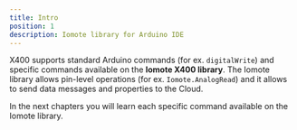 ```yaml
---
title: Intro
position: 1
description: Iomote library for Arduino IDE
---
```


X400 supports standard Arduino commands (for ex. `digitalWrite`) and specific commands available on the **Iomote X400 library**.
The Iomote library allows pin-level operations (for ex. `Iomote.AnalogRead`) and it allows to send data messages and properties to the Cloud.

In the next chapters you will learn each specific command available on the Iomote library.


